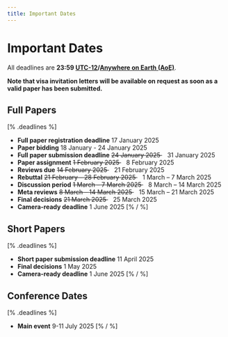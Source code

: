 ```yaml
---
title: Important Dates
---
```


# Important Dates

All deadlines are **23:59 [UTC-12](https://www.timeanddate.com/time/zones/aoe)/[Anywhere on Earth (AoE)](https://en.wikipedia.org/wiki/Anywhere_on_Earth)**.

**Note that visa invitation letters will be available on request as soon as a valid paper has been submitted.**

## Full Papers
[% .deadlines %]
* **Full paper registration deadline** 17 January 2025
* **Paper bidding** 18 January - 24 January 2025
* **Full paper submission deadline** <s> 24 January 2025 </s> &nbsp;&nbsp;  31 January 2025
* **Paper assignment** <s> 1 February 2025 </s> &nbsp;&nbsp; 8 February 2025
* **Reviews due** <s> 14 February 2025 </s>&nbsp;&nbsp;  21 February 2025
* **Rebuttal** <s> 21 February – 28 February 2025 </s>&nbsp;&nbsp; 1 March – 7 March 2025
* **Discussion period** <s> 1 March – 7 March 2025 </s>&nbsp;&nbsp; 8 March – 14 March 2025
* **Meta reviews** <s> 8 March – 14 March 2025 </s>&nbsp;&nbsp; 15 March – 21 March 2025
* **Final decisions** <s> 21 March 2025 </s>&nbsp;&nbsp; 25 March 2025
* **Camera-ready deadline** 1 June 2025
[% / %]

## Short Papers
[% .deadlines %]
* **Short paper submission deadline** 11 April 2025
* **Final decisions** 1 May 2025
* **Camera-ready deadline** 1 June 2025
[% / %]

## Conference Dates
[% .deadlines %]
* **Main event** 9-11 July 2025
[% / %]
